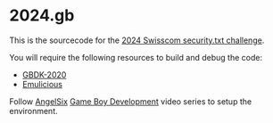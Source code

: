 # 2024.gb

This is the sourcecode for the [2024 Swisscom security.txt challenge](https://github.com/swisscom/securitytxt/blob/a6d88f239be7511d93f67c3c95b9a6fcc59c36e8/security.txt).

You will require the following resources to build and debug the code:
 * [GBDK-2020](https://gbdk-2020.github.io/gbdk-2020/)
 * [Emulicious](https://emulicious.net/)

Follow [AngelSix](https://angelsix.com/) [Game Boy Development](https://www.youtube.com/watch?v=eYT9s9bvKYU&list=PLrW43fNmjaQVmjvIj3Ho3rzW46GEw14F9) video series to setup the environment.
